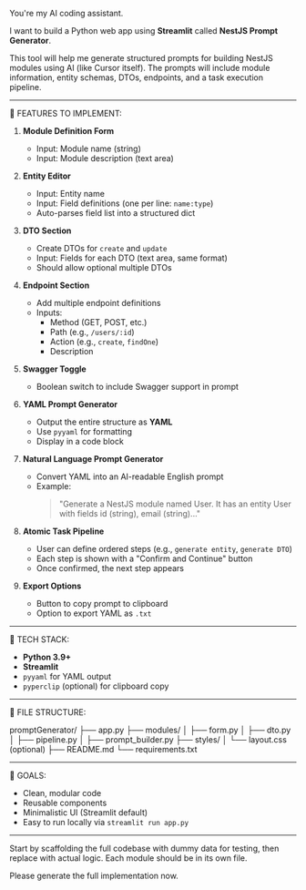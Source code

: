 You're my AI coding assistant.

I want to build a Python web app using **Streamlit** called **NestJS Prompt Generator**.

This tool will help me generate structured prompts for building NestJS modules using AI (like Cursor itself). The prompts will include module information, entity schemas, DTOs, endpoints, and a task execution pipeline.

---

🧱 FEATURES TO IMPLEMENT:

1. **Module Definition Form**
   - Input: Module name (string)
   - Input: Module description (text area)

2. **Entity Editor**
   - Input: Entity name
   - Input: Field definitions (one per line: `name:type`)
   - Auto-parses field list into a structured dict

3. **DTO Section**
   - Create DTOs for `create` and `update`
   - Input: Fields for each DTO (text area, same format)
   - Should allow optional multiple DTOs

4. **Endpoint Section**
   - Add multiple endpoint definitions
   - Inputs:
     - Method (GET, POST, etc.)
     - Path (e.g., `/users/:id`)
     - Action (e.g., `create`, `findOne`)
     - Description

5. **Swagger Toggle**
   - Boolean switch to include Swagger support in prompt

6. **YAML Prompt Generator**
   - Output the entire structure as **YAML**
   - Use `pyyaml` for formatting
   - Display in a code block

7. **Natural Language Prompt Generator**
   - Convert YAML into an AI-readable English prompt
   - Example:
     > "Generate a NestJS module named User. It has an entity User with fields id (string), email (string)..."

8. **Atomic Task Pipeline**
   - User can define ordered steps (e.g., `generate entity`, `generate DTO`)
   - Each step is shown with a "Confirm and Continue" button
   - Once confirmed, the next step appears

9. **Export Options**
   - Button to copy prompt to clipboard
   - Option to export YAML as `.txt`

---

🧱 TECH STACK:

- **Python 3.9+**
- **Streamlit**
- `pyyaml` for YAML output
- `pyperclip` (optional) for clipboard copy

---

📁 FILE STRUCTURE:

promptGenerator/
├── app.py
├── modules/
│ ├── form.py
│ ├── dto.py
│ ├── pipeline.py
│ ├── prompt_builder.py
├── styles/
│ └── layout.css (optional)
├── README.md
└── requirements.txt


---

🔧 GOALS:

- Clean, modular code
- Reusable components
- Minimalistic UI (Streamlit default)
- Easy to run locally via `streamlit run app.py`

---

Start by scaffolding the full codebase with dummy data for testing, then replace with actual logic. Each module should be in its own file.

Please generate the full implementation now.

